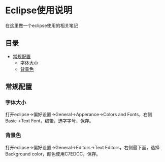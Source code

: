 # Eclipse使用说明
在这里做一个eclipse使用的相关笔记

## 目录
- [常规配置](#normal)
    - [字体大小](#font)
    - [背景色](#bgc)


## <a name="normal">常规配置</a>
### <a name="font">字体大小</a>
打开eclipse->偏好设置->General->Apperance->Colors and Fonts，右侧Basic->Text Font，编辑，选字字号，保存。

### <a name="bgc">背景色</a>
打开eclipse->偏好设置->General->Editors->Text Editors，右侧最下面，选择Background color，颜色使用C7EDCC，保存。
